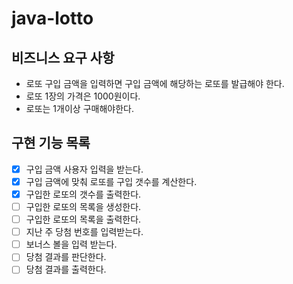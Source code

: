 # java-lotto

## 비즈니스 요구 사항
- 로또 구입 금액을 입력하면 구입 금액에 해당하는 로또를 발급해야 한다.
- 로또 1장의 가격은 1000원이다.
- 로또는 1개이상 구매해야한다.

## 구현 기능 목록
- [x] 구입 금액 사용자 입력을 받는다.
- [x] 구입 금액에 맞춰 로또를 구입 갯수를 계산한다.
- [x] 구입한 로또의 갯수를 출력한다.
- [ ] 구입한 로또의 목록을 생성한다.
- [ ] 구입한 로또의 목록을 출력한다.
- [ ] 지난 주 당첨 번호를 입력받는다.
- [ ] 보너스 볼을 입력 받는다.
- [ ] 당첨 결과를 판단한다.
- [ ] 당첨 결과를 출력한다.